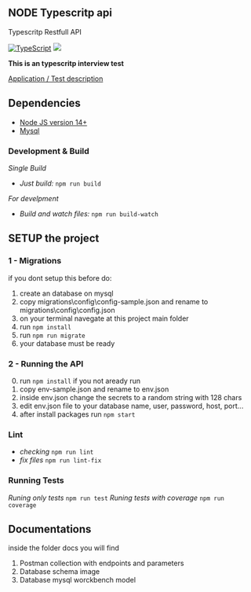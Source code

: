 ## NODE Typescritp api 

Typescritp Restfull API

[![TypeScript](https://badges.frapsoft.com/typescript/love/typescript.svg?v=101)](https://github.com/ellerbrock/typescript-badges/)
![](https://img.shields.io/badge/Coverage-49%25-F2E96B.svg?prefix=$lines$)

**This is an typescritp interview test**

[Application / Test description](test-description.md)





## Dependencies 

- [Node JS version 14+](https://nodejs.org/)
- [Mysql](https://www.mysql.com/downloads/)

### Development & Build 

*Single Build*

- *Just build:* `npm run build`

*For develpment*

- *Build and watch files:* `npm run build-watch`

## SETUP the project 

### 1 - Migrations 

if you dont setup this before do:

1. create an database on mysql 
2. copy migrations\config\config-sample.json and rename to migrations\config\config.json
4. on your terminal navegate at this project main folder 
5. run `npm install`
6. run `npm run migrate`
7. your database must be ready 

### 2 - Running the API 

0. run `npm install` if you not aready run
1. copy env-sample.json and rename to env.json
2. inside env.json change the secrets to a random string with 128 chars
3. edit env.json file to your database name, user, password, host, port...
4. after install packages run `npm start`

### Lint 

- *checking* `npm run lint`
- *fix files* `npm run lint-fix`

### Running Tests 

*Runing only tests* `npm run test`
*Runing tests with coverage* `npm run coverage`

## Documentations 

inside the folder docs you will find 

1. Postman collection with endpoints and parameters
2. Database schema image 
3. Database mysql worckbench model 
